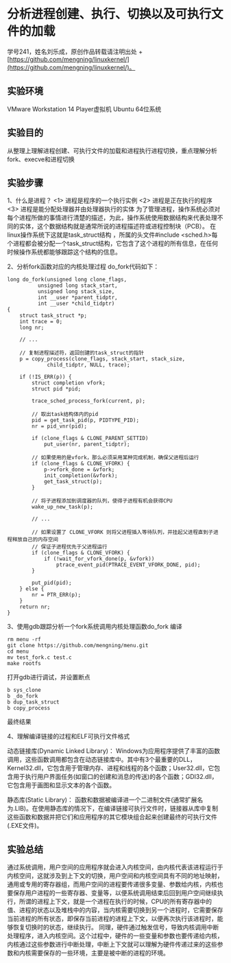 # 分析进程创建、执行、切换以及可执行文件的加载
学号241，姓名刘乐成，原创作品转载请注明出处 + [https://github.com/mengning/linuxkernel/](https://github.com/mengning/linuxkernel/)。

## 实验环境

VMware Workstation 14 Player虚拟机
Ubuntu 64位系统

## 实验目的

从整理上理解进程创建、可执行文件的加载和进程执行进程切换，重点理解分析fork、execve和进程切换

## 实验步骤

1、什么是进程？
<1> 进程是程序的一个执行实例
<2> 进程是正在执行的程序
<3> 进程是能分配处理器并由处理器执行的实体
为了管理进程，操作系统必须对每个进程所做的事情进行清楚的描述，为此，操作系统使用数据结构来代表处理不同的实体，这个数据结构就是通常所说的进程描述符或进程控制块（PCB）。
在linux操作系统下这就是task_struct结构 ，所属的头文件#include <sched.h>每个进程都会被分配一个task_struct结构，它包含了这个进程的所有信息，在任何时候操作系统都能够跟踪这个结构的信息。

2、分析fork函数对应的内核处理过程
do_fork代码如下：
```
long do_fork(unsigned long clone_flags,
          unsigned long stack_start,
          unsigned long stack_size,
          int __user *parent_tidptr,
          int __user *child_tidptr)
{
    struct task_struct *p;
    int trace = 0;
    long nr;

    // ...

    // 复制进程描述符，返回创建的task_struct的指针
    p = copy_process(clone_flags, stack_start, stack_size,
             child_tidptr, NULL, trace);

    if (!IS_ERR(p)) {
        struct completion vfork;
        struct pid *pid;

        trace_sched_process_fork(current, p);

        // 取出task结构体内的pid
        pid = get_task_pid(p, PIDTYPE_PID);
        nr = pid_vnr(pid);

        if (clone_flags & CLONE_PARENT_SETTID)
            put_user(nr, parent_tidptr);

        // 如果使用的是vfork，那么必须采用某种完成机制，确保父进程后运行
        if (clone_flags & CLONE_VFORK) {
            p->vfork_done = &vfork;
            init_completion(&vfork);
            get_task_struct(p);
        }

        // 将子进程添加到调度器的队列，使得子进程有机会获得CPU
        wake_up_new_task(p);

        // ...

        // 如果设置了 CLONE_VFORK 则将父进程插入等待队列，并挂起父进程直到子进程释放自己的内存空间
        // 保证子进程优先于父进程运行
        if (clone_flags & CLONE_VFORK) {
            if (!wait_for_vfork_done(p, &vfork))
                ptrace_event_pid(PTRACE_EVENT_VFORK_DONE, pid);
        }

        put_pid(pid);
    } else {
        nr = PTR_ERR(p);
    }
    return nr;
}
```

3、使用gdb跟踪分析一个fork系统调用内核处理函数do_fork
编译
```
rm menu -rf
git clone https://github.com/mengning/menu.git
cd menu
mv test_fork.c test.c
make rootfs
```
打开gdb进行调试，并设置断点

```
b sys_clone
b _do_fork
b dup_task_struct
b copy_process
```

最终结果

4、理解编译链接的过程和ELF可执行文件格式

动态链接库(Dynamic Linked Library)：
Windows为应用程序提供了丰富的函数调用，这些函数调用都包含在动态链接库中。其中有3个最重要的DLL，Kernel32.dll，它包含用于管理内存、进程和线程的各个函数；User32.dll，它包含用于执行用户界面任务(如窗口的创建和消息的传送)的各个函数；GDI32.dll，它包含用于画图和显示文本的各个函数。

静态库(Static Library)：
函数和数据被编译进一个二进制文件(通常扩展名为.LIB)。在使用静态库的情况下，在编译链接可执行文件时，链接器从库中复制这些函数和数据并把它们和应用程序的其它模块组合起来创建最终的可执行文件(.EXE文件)。

## 实验总结
通过系统调用，用户空间的应用程序就会进入内核空间，由内核代表该进程运行于内核空间，这就涉及到上下文的切换，用户空间和内核空间具有不同的地址映射，通用或专用的寄存器组，而用户空间的进程要传递很多变量、参数给内核，内核也要保存用户进程的一些寄存器、变量等，以便系统调用结束后回到用户空间继续执行，所谓的进程上下文，就是一个进程在执行的时候，CPU的所有寄存器中的值、进程的状态以及堆栈中的内容，当内核需要切换到另一个进程时，它需要保存当前进程的所有状态，即保存当前进程的进程上下文，以便再次执行该进程时，能够恢复切换时的状态，继续执行。
同理，硬件通过触发信号，导致内核调用中断处理程序，进入内核空间。这个过程中，硬件的一些变量和参数也要传递给内核，内核通过这些参数进行中断处理，中断上下文就可以理解为硬件传递过来的这些参数和内核需要保存的一些环境，主要是被中断的进程的环境。
